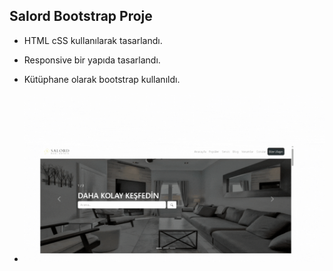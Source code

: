 ## Salord Bootstrap Proje

- HTML cSS kullanılarak tasarlandı.

- Responsive bir yapıda tasarlandı.

- Kütüphane olarak bootstrap kullanıldı.

- <img src="screen.gif"/>